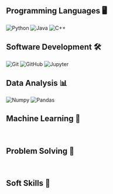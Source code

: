 ## Programming Languages 🖥️
![Python](https://img.shields.io/badge/Python-%23ADD8E6?style=for-the-badge&logo=Python) ![Java](https://img.shields.io/badge/java-%23ED8B00.svg?style=for-the-badge&logo=java&logoColor=white) ![C++](https://img.shields.io/badge/C%2B%2B-%234169E1?style=for-the-badge&logo=C%2B%2B)
<br>

## Software Development 🛠️
![Git](https://img.shields.io/badge/Git-%23FFF8DC?style=for-the-badge&logo=git) ![GitHub](https://img.shields.io/badge/GitHub-%23696969?style=for-the-badge&logo=github) ![Jupyter](https://img.shields.io/badge/Jupyter-%23FFF8DC?style=for-the-badge&logo=Jupyter)
<br>

## Data Analysis 📊
![Numpy](https://img.shields.io/badge/numpy-%230000FF?style=for-the-badge&logo=numpy) ![Pandas](https://img.shields.io/badge/Pandas-%23008000?style=for-the-badge&logo=Pandas)
<br>

## Machine Learning 🤖
<br>

## Problem Solving 🧩
<br>

## Soft Skills 🤝
